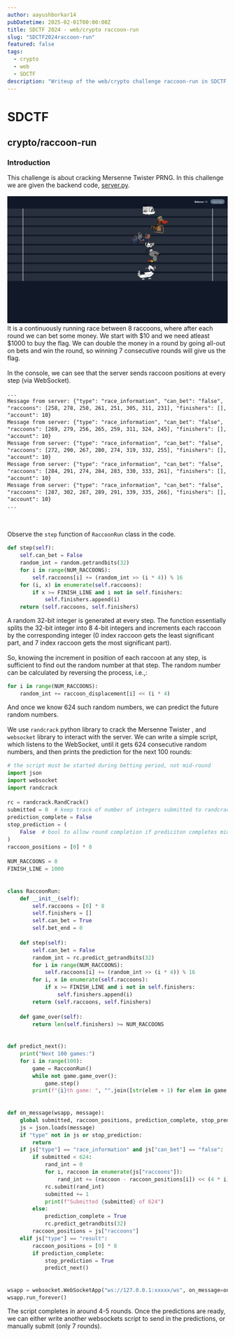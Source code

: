 ```yaml
---
author: aayushborkar14
pubDatetime: 2025-02-01T00:00:00Z
title: SDCTF 2024 - web/crypto raccoon-run
slug: "SDCTF2024raccoon-run"
featured: false
tags:
  - crypto
  - web
  - SDCTF
description: "Writeup of the web/crypto challenge raccoon-run in SDCTF 2024"
---
```


# SDCTF

## crypto/raccoon-run

### Introduction

This challenge is about cracking Mersenne Twister PRNG. In this challenge we are given the backend code, [server.py](https://github.com/acmucsd/sdctf-2024/blob/main/crypto/raccoon-run/dist/server.py).
<br><br>
![raccoon-run](raccoon-run.jpeg)
It is a continuously running race between 8 raccoons, where after each round we can bet some money. We start with $10 and we need atleast $1000 to buy the flag.
We can double the money in a round by going all-out on bets and win the round, so winning 7 consecutive rounds will give us the flag.
<br><br>
In the console, we can see that the server sends raccoon positions at every step (via WebSocket).

```
...
Message from server: {"type": "race_information", "can_bet": "false", "raccoons": [258, 278, 250, 261, 251, 305, 311, 231], "finishers": [], "account": 10}
Message from server: {"type": "race_information", "can_bet": "false", "raccoons": [269, 279, 256, 265, 259, 311, 324, 245], "finishers": [], "account": 10}
Message from server: {"type": "race_information", "can_bet": "false", "raccoons": [272, 290, 267, 280, 274, 319, 332, 255], "finishers": [], "account": 10}
Message from server: {"type": "race_information", "can_bet": "false", "raccoons": [284, 291, 274, 284, 283, 330, 333, 261], "finishers": [], "account": 10}
Message from server: {"type": "race_information", "can_bet": "false", "raccoons": [287, 302, 287, 289, 291, 339, 335, 266], "finishers": [], "account": 10}
...
```

<br><br>
Observe the `step` function of `RaccoonRun` class in the code.

```python
def step(self):
    self.can_bet = False
    random_int = random.getrandbits(32)
    for i in range(NUM_RACCOONS):
        self.raccoons[i] += (random_int >> (i * 4)) % 16
    for (i, x) in enumerate(self.raccoons):
        if x >= FINISH_LINE and i not in self.finishers:
            self.finishers.append(i)
    return (self.raccoons, self.finishers)
```

A random 32-bit integer is generated at every step. The function essentially splits the 32-bit integer into 8 4-bit integers and increments each raccoon by the corresponding integer (0 index raccoon gets the least significant part, and 7 index raccoon gets the most significant part).
<br><br>
So, knowing the increment in position of each raccoon at any step, is sufficient to find out the random number at that step.
The random number can be calculated by reversing the process, i.e.,:

```python
for i in range(NUM_RACCOONS):
    random_int += raccoon_displacement[i] << (i * 4)
```

And once we know 624 such random numbers, we can predict the future random numbers.
<br><br>
We use `randcrack` python library to crack the Mersenne Twister , and `websocket` library to interact with the server.
We can write a simple script, which listens to the WebSocket, until it gets 624 consecutive random numbers, and then prints the prediction for the next 100 rounds:

```python
# the script must be started during betting period, not mid-round
import json
import websocket
import randcrack

rc = randcrack.RandCrack()
submitted = 0  # keep track of number of integers submitted to randcrack
prediction_complete = False
stop_prediction = (
    False  # bool to allow round completion if prediciton completes mid round
)
raccoon_positions = [0] * 8

NUM_RACCOONS = 8
FINISH_LINE = 1000


class RaccoonRun:
    def __init__(self):
        self.raccoons = [0] * 8
        self.finishers = []
        self.can_bet = True
        self.bet_end = 0

    def step(self):
        self.can_bet = False
        random_int = rc.predict_getrandbits(32)
        for i in range(NUM_RACCOONS):
            self.raccoons[i] += (random_int >> (i * 4)) % 16
        for i, x in enumerate(self.raccoons):
            if x >= FINISH_LINE and i not in self.finishers:
                self.finishers.append(i)
        return (self.raccoons, self.finishers)

    def game_over(self):
        return len(self.finishers) >= NUM_RACCOONS


def predict_next():
    print("Next 100 games:")
    for i in range(100):
        game = RaccoonRun()
        while not game.game_over():
            game.step()
        print(f"{i}th game: ", "".join([str(elem + 1) for elem in game.finishers]))


def on_message(wsapp, message):
    global submitted, raccoon_positions, prediction_complete, stop_prediction
    js = json.loads(message)
    if "type" not in js or stop_prediction:
        return
    if js["type"] == "race_information" and js["can_bet"] == "false":
        if submitted < 624:
            rand_int = 0
            for i, raccoon in enumerate(js["raccoons"]):
                rand_int += (raccoon - raccoon_positions[i]) << (4 * i)
            rc.submit(rand_int)
            submitted += 1
            print(f"Submitted {submitted} of 624")
        else:
            prediction_complete = True
            rc.predict_getrandbits(32)
        raccoon_positions = js["raccoons"]
    elif js["type"] == "result":
        raccoon_positions = [0] * 8
        if prediction_complete:
            stop_prediction = True
            predict_next()


wsapp = websocket.WebSocketApp("ws://127.0.0.1:xxxxx/ws", on_message=on_message)
wsapp.run_forever()
```

The script completes in around 4-5 rounds.
Once the predictions are ready, we can either write another websockets script to send in the predictions, or manually submit (only 7 rounds).
